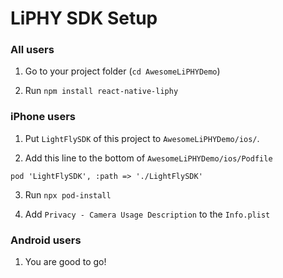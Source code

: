 # LiPHY SDK Setup

### All users

1. Go to your project folder (`cd AwesomeLiPHYDemo`)

1. Run `npm install react-native-liphy`

### iPhone users

1. Put `LightFlySDK` of this project to `AwesomeLiPHYDemo/ios/`.

2. Add this line to the bottom of `AwesomeLiPHYDemo/ios/Podfile`

```
pod 'LightFlySDK', :path => './LightFlySDK'
```

3. Run `npx pod-install`

4. Add `Privacy - Camera Usage Description` to the `Info.plist`

### Android users

1. You are good to go!
